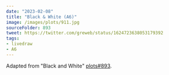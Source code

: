```yaml
---
date: "2023-02-08"
title: "Black & White (A6)"
image: /images/plots/911.jpg
sourceFolder: 893
tweet: https://twitter.com/greweb/status/1624723638053179392
tags:
- livedraw
- A6
---
```


Adapted from "Black and White" [plots#893](/plots/893).